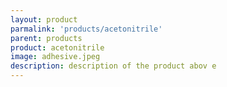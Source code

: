 ```yaml
---
layout: product
parmalink: 'products/acetonitrile'
parent: products
product: acetonitrile
image: adhesive.jpeg
description: description of the product abov e
---
```

